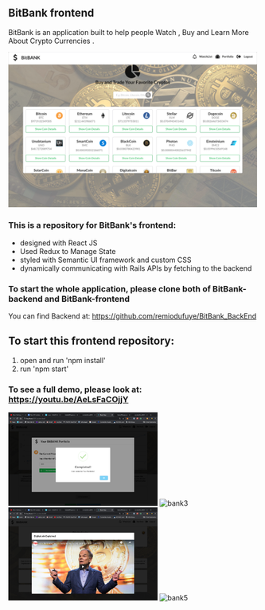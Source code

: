 ## BitBank frontend
BitBank is an application built to help people Watch , Buy and Learn More About Crypto Currencies .

<img src='./src/images/Home_Screen.png' alt="bank1" width="500px" />

### This is a repository for BitBank's frontend:
  - designed with React JS
  - Used Redux to Manage State 
  - styled with Semantic UI framework and custom CSS
  - dynamically communicating with Rails APIs by fetching to the backend
  
### To start the whole application, please clone both of BitBank-backend and BitBank-frontend
You can find Backend at: https://github.com/remiodufuye/BitBank_BackEnd

## To start this frontend repository:
  1. open and run 'npm install'
  2. run 'npm start' 
 

 ### To see a full demo, please look at: https://youtu.be/AeLsFaCOjjY 
<img src='./src/images/pic6.png' alt="bank2" width="300px" /> <img src='./src/images/pic7.png' alt="bank3" width="300px" /> <img src='./src/images/pic8.png' alt="bank4" width="300px" /> <img src='./src/images/pic9.png' alt="bank5" width="300px" />